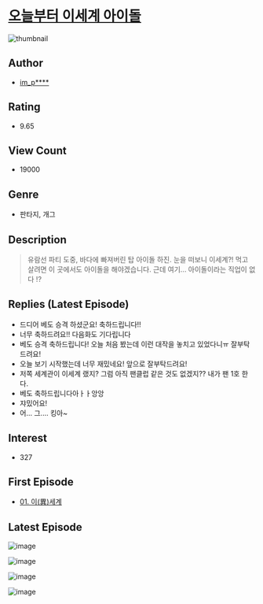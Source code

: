 # [오늘부터 이세계 아이돌](https://comic.naver.com/bestChallenge/list?titleId=788767)
![thumbnail](https://image-comic.pstatic.net/user_contents_data/challenge_comic/2022/01/14/292855/thumbnail_202x164a55263bc_b750_4961_a5f6_45301f7df67b_00002273.JPEG)

## Author
- [im_p****](https://comic.naver.com/artistTitle?id=292855)

## Rating
- 9.65

## View Count
- 19000

## Genre
- 판타지, 개그

## Description
> 유람선 파티 도중, 바다에 빠져버린 탑 아이돌 하진. 눈을 떠보니 이세계?! 먹고 살려면 이 곳에서도 아이돌을 해야겠습니다. 근데 여기... 아이돌이라는 직업이 없다 !?

## Replies (Latest Episode)
- 드디어 베도 승격 하셨군요! 축하드립니다!!
- 너무 축하드려요!! 다음화도 기다립니다
- 베도 승격 축하드립니다! 오늘 처음 봤는데 이런 대작을 놓치고 있었다니ㅠ 잘부탁드려요!
- 오늘 보기 시작했는데 너무 재밌네요! 앞으로 잘부탁드려요!
- 저쪽 세계관이 이세계 랬지? 그럼 아직 팬클럽 같은 것도 없겠지?? 내가 팬 1호 한다.
- 베도 축하드립니다아ㅏㅏ앙앙
- 쟈밌어요!
- 어... 그.... 킹아~

## Interest
- 327

## First Episode
- [01. 이(異)세계](https://comic.naver.com/bestChallenge/detail?titleId=788767&no=3)

## Latest Episode
![image](https://image-comic.pstatic.net/user_contents_data/challenge_comic/2022/04/22/292855/upload_3762024326533178934.jpeg)

![image](https://image-comic.pstatic.net/user_contents_data/challenge_comic/2022/04/22/292855/upload_7292514399090467123.jpeg)

![image](https://image-comic.pstatic.net/user_contents_data/challenge_comic/2022/04/22/292855/upload_7077516994906830391.jpeg)

![image](https://image-comic.pstatic.net/user_contents_data/challenge_comic/2022/04/22/292855/upload_3919650347831080034.jpeg)
